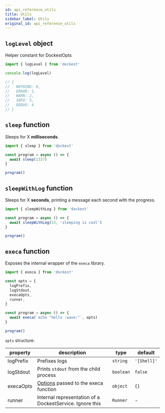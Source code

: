 ```yaml
---
id: api_reference_utils
title: Utils
sidebar_label: Utils
original_id: api_reference_utils
---
```


## `logLevel` object

Helper constant for DockestOpts

```ts
import { logLevel } from 'dockest'

console.log(logLevel)

// {
//   NOTHING: 0,
//   ERROR: 1,
//   WARN: 2,
//   INFO: 3,
//   DEBUG: 4
// }
```

## `sleep` function

Sleeps for X **milliseconds**.

```ts
import { sleep } from 'dockest'

const program = async () => {
  await sleep(1337)
}

program()
```

## `sleepWithLog` function

Sleeps for X **seconds**, printing a message each second with the progress.

```ts
import { sleepWithLog } from 'dockest'

const program = async () => {
  await sleepWithLog(13, 'sleeping is cool')
}

program()
```

## `execa` function

Exposes the internal wrapper of the `execa` library.

```ts
import { execa } from 'dockest'

const opts = {
  logPrefix,
  logStdout,
  execaOpts,
  runner,
}

const program = async () => {
  await execa(`echo "hello :wave:"`, opts)
}

program()
```

`opts` structure:

| property  | description                                                                                                                                 | type      | default     |
| --------- | ------------------------------------------------------------------------------------------------------------------------------------------- | --------- | ----------- |
| logPrefix | Prefixes logs                                                                                                                               | `string`  | `'[Shell]'` |
| logStdout | Prints `stdout` from the child process                                                                                                      | `boolean` | `false`     |
| execaOpts | [Options](https://github.com/sindresorhus/execa/blob/df08cfb2d849adb31dc764ca3ab5f29e5b191d50/index.d.ts#L230) passed to the execa function | `object`  | `{}`        |
| runner    | Internal representation of a DockestService. Ignore this                                                                                    | `Runner`  | -           |
